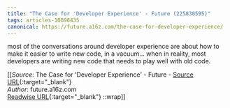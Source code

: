```yaml
---
title: "The Case for 'Developer Experience' - Future (225830595)"
tags: articles-10898435
canonical: https://future.a16z.com/the-case-for-developer-experience/
---
```


most of the conversations around developer experience are about how to make it easier to write new code, in a vacuum… when in reality, most developers are writing new code that needs to play well with old code.


[[_Source_: The Case for 'Developer Experience' - Future - [Source URL](https://future.a16z.com/the-case-for-developer-experience/){:target="_blank"}<br>
_Author_: future.a16z.com<br>
[Readwise URL](https://readwise.io/open/225830595){:target="_blank"}
::wrap]]